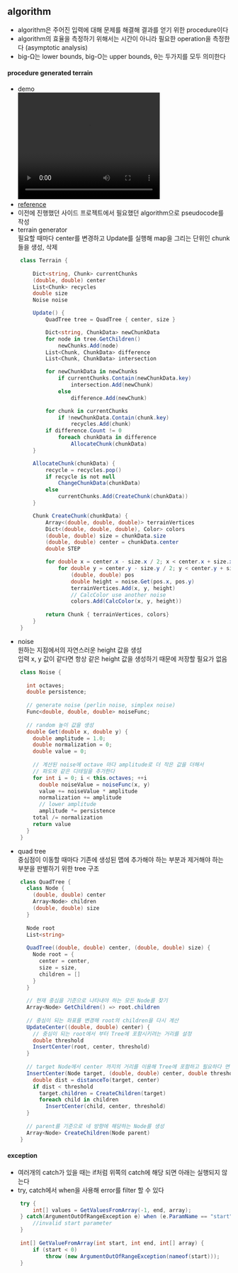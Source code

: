 ## algorithm
- algorithm은 주어진 입력에 대해 문제를 해결해 결과를 얻기 위한 procedure이다   
- algorithm의 효율을 측정하기 위해서는 시간이 아니라 필요한 operation을 측정한다 (asymptotic analysis)   
- big-Ω는 lower bounds, big-Ο는 upper bounds, θ는 두가지를 모두 의미한다   
#### procedure generated terrain
- demo   
   <video src="https://github.com/bartshin/TIL/raw/refs/heads/main/docs/assets/videos/demo.webm" width="320" height="240" controls autoplay></video>
- [reference](https://github.com/simondevyoutube/ProceduralTerrain_Part1)   
- 이전에 진행했던 사이드 프로젝트에서 필요했던 algorithm으로 pseudocode를 작성   
- terrain generator   
  필요할 때마다 center를 변경하고 Update를 실행해 map을 그리는 단위인 chunk들을 생성, 삭제   
```C#
	class Terrain {
		
		Dict<string, Chunk> currentChunks
		(double, double) center
		List<Chunk> recycles
		double size
		Noise noise

		Update() {
			QuadTree tree = QuadTree { center, size }

			Dict<string, ChunkData> newChunkData
			for node in tree.GetChildren()
				newChunks.Add(node)
			List<Chunk, ChunkData> difference
			List<Chunk, ChunkData> intersection

			for newChunkData in newChunks
				if currentChunks.Contain(newChunkData.key)
					intersection.Add(newChunk)
				else
					difference.Add(newChunk)

			for chunk in currentChunks
				if !newChunkData.Contain(chunk.key)
					recycles.Add(chunk) 
			if difference.Count != 0
				foreach chunkData in difference
					AllocateChunk(chunkData)
		}

		AllocateChunk(chunkData) {
			recycle = recycles.pop()
			if recycle is not null
				ChangeChunkData(chunkData)
			else
				currentChunks.Add(CreateChunk(chunkData))
		} 

		Chunk CreateChunk(chunkData) {
			Array<(double, double, double)> terrainVertices
			Dict<(double, double, double), Color> colors
			(double, double) size = chunkData.size
			(double, double) center = chunkData.center
			double STEP

			for double x = center.x - size.x / 2; x < center.x + size.x / 2; x += STEP
				for double y = center.y - size.y / 2; y < center.y + size.y / 2; y += STEP
					(double, double) pos
					double height = noise.Get(pos.x, pos.y)
					terrainVertices.Add(x, y, height)
					// CalcColor use another noise
					colors.Add(CalcColor(x, y, height))
			
			return Chunk { terrainVertices, colors}
		}
	}
```
- noise   
  원하는 지점에서의 자연스러운 height 값을 생성   
  입력 x, y 값이 같다면 항상 같은 height 값을 생성하기 때문에 저장할 필요가 없음   
```C#
	class Noise {
	  
	  int octaves;
	  double persistence;
	
	  // generate noise (perlin noise, simplex noise)
	  Func<double, double, double> noiseFunc;
	
	  // random 높이 값을 생성
	  double Get(double x, double y) {
	    double amplitude = 1.0;
	    double normalization = 0;
	    double value = 0;
	
	    // 계산된 noise에 octave 마다 amplitude로 더 작은 값을 더해서
	    // 파도와 같은 디테일을 추가한다
	    for int i = 0; i < this.octaves; ++i 
	      double noiseValue = noiseFunc(x, y)
	      value += noiseValue * amplitude
	      normalization += amplitude
	      // lower amplitude
	      amplitude *= persistence
	    total /= normalization
	    return value
	  }
	}
``` 

- quad tree   
  중심점이 이동할 때마다 기존에 생성된 맵에 추가해야 하는 부분과 제거해야 하는 부분을 판별하기 위한 tree 구조   
```C#
	class QuadTree {
	  class Node {
	    (double, double) center
	    Array<Node> children
	    (double, double) size
	  }
	
	  Node root
	  List<string>
	
	  QuadTree((double, double) center, (double, double) size) {
	    Node root = {
	      center = center,
	      size = size,
	      children = []
	    }
	  }
	
	  // 현재 중심을 기준으로 나타내야 하는 모든 Node를 찾기
	  Array<Node> GetChildren() => root.children
	
	  // 중심이 되는 좌표를 변경해 root의 children을 다시 계산 
	  UpdateCenter((double, double) center) {
	    // 중심이 되는 root에서 부터 Tree에 포함시키려는 거리를 설정
	    double threshold 
	    InsertCenter(root, center, threshold)
	  }
	 
	  // target Node에서 center 까지의 거리를 이용해 Tree에 포함하고 필요하다 면 chlidren을 생성
	  InsertCenter(Node target, (double, double) center, double threshold) {
	    double dist = distanceTo(target, center)
	    if dist < threshold
	      target.children = CreateChildren(target)
	      foreach child in children
	        InsertCenter(child, center, threshold)
	  }
	
	  // parent를 기준으로 네 방향에 해당하는 Node를 생성
	  Array<Node> CreateChildren(Node parent) 
	}
```
#### exception
- 여러개의 catch가 있을 때는 if처럼 위쪽의 catch에 해당 되면 아래는 실행되지 않는다   
- try, catch에서 when을 사용해 error를 filter 할 수 있다   
```C#
	try {
		int[] values = GetValuesFromArray(-1, end, array);
	} catch(ArgumentOutOfRangeException e) when (e.ParamName == "start") {
		//invalid start parameter 
	}
	
	int[] GetValueFromArray(int start, int end, int[] array) {
		if (start < 0)    
			throw (new ArgumentOutOfRangeException(nameof(start)));
	}
```
